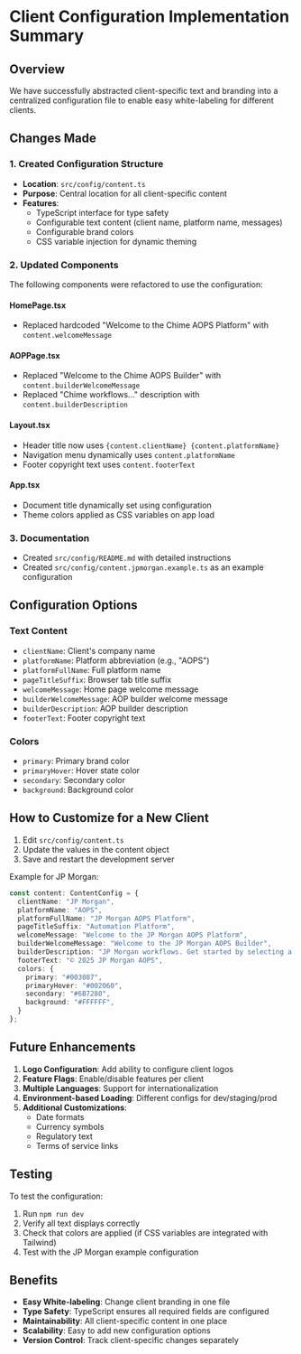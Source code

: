 # Client Configuration Implementation Summary

## Overview
We have successfully abstracted client-specific text and branding into a centralized configuration file to enable easy white-labeling for different clients.

## Changes Made

### 1. Created Configuration Structure
- **Location**: `src/config/content.ts`
- **Purpose**: Central location for all client-specific content
- **Features**:
  - TypeScript interface for type safety
  - Configurable text content (client name, platform name, messages)
  - Configurable brand colors
  - CSS variable injection for dynamic theming

### 2. Updated Components
The following components were refactored to use the configuration:

#### HomePage.tsx
- Replaced hardcoded "Welcome to the Chime AOPS Platform" with `content.welcomeMessage`

#### AOPPage.tsx
- Replaced "Welcome to the Chime AOPS Builder" with `content.builderWelcomeMessage`
- Replaced "Chime workflows..." description with `content.builderDescription`

#### Layout.tsx
- Header title now uses `{content.clientName} {content.platformName}`
- Navigation menu dynamically uses `content.platformName`
- Footer copyright text uses `content.footerText`

#### App.tsx
- Document title dynamically set using configuration
- Theme colors applied as CSS variables on app load

### 3. Documentation
- Created `src/config/README.md` with detailed instructions
- Created `src/config/content.jpmorgan.example.ts` as an example configuration

## Configuration Options

### Text Content
- `clientName`: Client's company name
- `platformName`: Platform abbreviation (e.g., "AOPS")
- `platformFullName`: Full platform name
- `pageTitleSuffix`: Browser tab title suffix
- `welcomeMessage`: Home page welcome message
- `builderWelcomeMessage`: AOP builder welcome message
- `builderDescription`: AOP builder description
- `footerText`: Footer copyright text

### Colors
- `primary`: Primary brand color
- `primaryHover`: Hover state color
- `secondary`: Secondary color
- `background`: Background color

## How to Customize for a New Client

1. Edit `src/config/content.ts`
2. Update the values in the content object
3. Save and restart the development server

Example for JP Morgan:
```typescript
const content: ContentConfig = {
  clientName: "JP Morgan",
  platformName: "AOPS",
  platformFullName: "JP Morgan AOPS Platform",
  pageTitleSuffix: "Automation Platform",
  welcomeMessage: "Welcome to the JP Morgan AOPS Platform",
  builderWelcomeMessage: "Welcome to the JP Morgan AOPS Builder",
  builderDescription: "JP Morgan workflows. Get started by selecting a workflow template.",
  footerText: "© 2025 JP Morgan AOPS",
  colors: {
    primary: "#003087",
    primaryHover: "#002060",
    secondary: "#6B7280",
    background: "#FFFFFF",
  }
};
```

## Future Enhancements
1. **Logo Configuration**: Add ability to configure client logos
2. **Feature Flags**: Enable/disable features per client
3. **Multiple Languages**: Support for internationalization
4. **Environment-based Loading**: Different configs for dev/staging/prod
5. **Additional Customizations**: 
   - Date formats
   - Currency symbols
   - Regulatory text
   - Terms of service links

## Testing
To test the configuration:
1. Run `npm run dev`
2. Verify all text displays correctly
3. Check that colors are applied (if CSS variables are integrated with Tailwind)
4. Test with the JP Morgan example configuration

## Benefits
- **Easy White-labeling**: Change client branding in one file
- **Type Safety**: TypeScript ensures all required fields are configured
- **Maintainability**: All client-specific content in one place
- **Scalability**: Easy to add new configuration options
- **Version Control**: Track client-specific changes separately 
